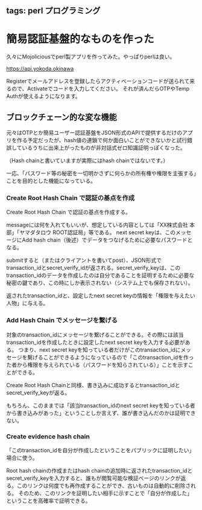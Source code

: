 tags: perl プログラミング
---
# 簡易認証基盤的なものを作った

久々にMojoliciousでperl製アプリを作ってみた。やっぱりperlは良い。

<https://api.yokoda.okinawa>

Registerでメールアドレスを登録したらアクティベーションコードが送られて来るので、Activateでコードを入力してください。
それが済んだらOTPやTemp Authが使えるようになります。

## ブロックチェーン的な変な機能

元々はOTPとか簡易ユーザー認証基盤をJSON形式のAPIで提供するだけのアプリを作る予定だったが、hash値の連鎖で何か面白いことができないかと試行錯誤しているうちに出来上がったものが非対話式ゼロ知識証明っぽくなった。

（Hash chainと書いていますが実際にはhash chainではないです。）

一応、「パスワード等の秘密を一切明かさずに何らかの所有権や権限を主張する」ことを目的とした機能になっている。

### Create Root Hash Chain で認証の基点を作成

Create Root Hash Chain で認証の基点を作成する。

messageには何を入れてもいいが、想定している内容としては「XX株式会社 本部」「ヤマダタロウ ROOT認証局」等である。
next secret keyは、このメッセージにAdd hash chain（後述）でデータをつなげるために必要なパスワードとなる。

submitすると（またはクライアントを書いてpost）、JSON形式でtransaction_idとsecret_verify_idが返される。secret_verify_keyは、このtransaction_idのデータを作成したのは自分であることを証明するために必要な秘密の鍵であり、この時にしか表示されない（システム上でも保存されない）。

返されたtransaction_idと、設定したnext secret keyの情報を「権限を与えたい人物」に与える。


### Add Hash Chain でメッセージを繋げる

対象のtransaction_idにメッセージを繋げることができる。その際には該当transaction_idを作成したときに設定したnext secret keyを入力する必要がある。
つまり、next secret keyを知っている者だけがこのtransaction_idにメッセージを繋げることができるようになっているので「このtransaction_idを作った者から権限を与えられている（パスワードを知らされている）」ことを示すことができる。

Create Root Hash Chainと同様、書き込みに成功するとtransaction_idとsecret_verify_keyが返る。

もちろん、このままでは「該当transaction_idのnext secret keyを知っている者から書き込みがあった」ということしか言えず、誰が書き込んだのかは証明できない。

### Create evidence hash chain


「このtransaction_idを自分が作成したということをパブリックに証明したい」場合に使う。

Root hash chainの作成またはhash chainの追加時に返されたtransaction_idとsecret_verify_keyを入力すると、誰もが閲覧可能な検証ページのリンクが返る。このリンクは何度でも再作成することができ、古いものは自動的に削除される。
そのため、このリンクを証明したい相手に示すことで「自分が作成した」ということを高確率で証明できる。





